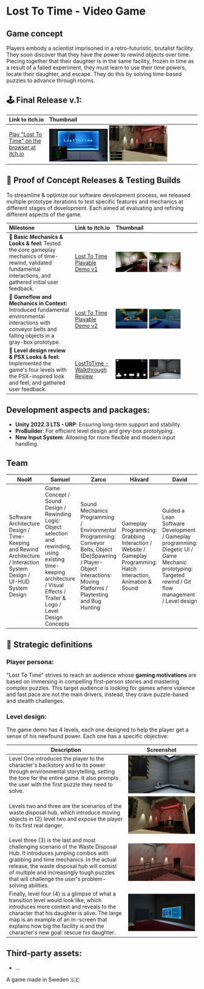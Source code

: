 # Lost To Time - Video Game

## Game concept

Players embody a scientist imprisoned in a retro-futuristic, brutalist facility. They soon discover that they have the power to rewind objects over time. Piecing together that their daughter is in the same facility, frozen in time as a result of a failed experiment, they must learn to use their time powers, locate their daughter, and escape. They do this by solving time-based puzzles to advance through rooms.

## 🕹️ Final Release v.1:
| Link to itch.io        | Thumbnail         |
| :---        | :---         |
| [Play "Lost To Time" on the browser at itch.io](https://davidcode.itch.io/losttotime) | <img width="40%" src="https://github.com/Interactive-Rocket/p-LostToTime-game/blob/documentation/Assets/Art/Images/gameplay%2005.jpg"> <img width="40%" src="https://github.com/Interactive-Rocket/p-LostToTime-game/blob/documentation/Assets/Art/Images/gameplay%2006.png">|

## 🚀 Proof of Concept Releases & Testing Builds

To streamline & optimize our software development process, we released multiple prototype iterations to test specific features and mechanics at different stages of development. Each aimed at evaluating and refining different aspects of the game.

|Milestone  | Link to itch.io        | Thumbnail         |
| :---        | :---         | :---         |
| 🚩 **Basic Mechanics & Looks & feel:** Tested the core gameplay mechanics of time-rewind, validated fundamental interactions, and gathered initial user feedback. | [Lost To Time Playable Demo v1](https://davidcode.itch.io/lost-to-time-playable-demo-v1) | <img width="40%" src="https://github.com/Interactive-Rocket/p-LostToTime-game/blob/documentation/Assets/Art/Images/demo1_1.png"> <img width="40%" src="https://github.com/Interactive-Rocket/p-LostToTime-game/blob/documentation/Assets/Art/Images/demo1_2.png"> |
| 🚩 **Gameflow and Mechanics in Context:** Introduced fundamental environmental interactions with conveyor belts and falling objects in a gray-box prototype. | [Lost To Time Playable Demo v2](https://davidcode.itch.io/lost-to-time-playable-demo-v2)| <img width="40%" src="https://github.com/Interactive-Rocket/p-LostToTime-game/blob/documentation/Assets/Art/Images/demo2_1.png"> <img width="40%" src="https://github.com/Interactive-Rocket/p-LostToTime-game/blob/documentation/Assets/Art/Images/demo2_2.png"> |
| 🚩 **Level design review & PSX Looks & feel:** Implemented the game's four levels with the PSX-inspired look and feel, and gathered user feedback. | [LostToTime - Walkthrough Review](https://davidcode.itch.io/lost-to-time-playable-demo-v3)| <img width="40%" src="https://github.com/Interactive-Rocket/p-LostToTime-game/blob/documentation/Assets/Art/Images/demo3_1.png"> <img width="40%" src="https://github.com/Interactive-Rocket/p-LostToTime-game/blob/documentation/Assets/Art/Images/demo3_2.png"> |



## Development aspects and packages:

- **Unity 2022.3 LTS - URP**: Ensuring long-term support and stability.
- **ProBuilder**: For efficient level design and grey-box prototyping.
- **New Input System**: Allowing for more flexible and modern input handling.

## Team

| NooИ | Samuel | Zarco | Håvard | David |
| --- | --- | --- | --- | --- |
| Software Architecture Design / Time-Keeping and Rewind Architecture / Interaction System Design / UI-HUD System Design | Game Concept / Sound Design / Rewinding Logic: Object selection and rewinding, using existing time-keeping architecture / Visual Effects / Trailer & Logo / Level Design Concepts | Sound Mechanics Programming / Environmental Programming: Conveyor Belts, Object (De)Spawning / Player-Object Interactions: Moving Platforms / Playtesting and Bug Hunting | Gameplay Programming: Grabbing Interaction / Website / Gameplay Programming: Hatch Interaction, Animation & Sound | Guided a Lean Software Development / Gameplay programming: Diegetic UI / Game Mechanic prototyping: Targeted rewind / Git flow management / Level design |

## 🎯 Strategic definitions

### Player persona:

"Lost To Time" strives to reach an audience whose **gaming motivations** are based on immersing in compelling first-person stories and mastering complex puzzles. This target audience is looking for games where violence and fast pace are not the main drivers, instead, they crave puzzle-based and stealth challenges. 

### Level design:

The game demo has 4 levels, each one designed to help the player get a sense of his newfound power. Each one has a specific objective:

| Description | Screenshot|
| --- | --- |
| Level One introduces the player to the character's backstory and to its power through environmental storytelling, setting the tone for the entire game. It also prompts the user with the first puzzle they need to solve. | <img src="https://github.com/Interactive-Rocket/p-LostToTime-game/blob/documentation/Assets/Art/Images/gameplay%2004.jpg"> |
| Levels two and three are the scenarios of the waste disposal hub, which introduce moving objects in (2) level two and expose the player to its first real danger. | <img src="https://github.com/Interactive-Rocket/p-LostToTime-game/blob/documentation/Assets/Art/Images/gameplay%2003.jpg"> |
| Level three (3) is the last and most challenging scenario of the Waste Disposal Hub. It introduces jumping combos with grabbing and time mechanics. In the actual release, the waste disposal hub will consist of multiple and increasingly tough puzzles that will challenge the user's problem-solving abilities. | <img src="https://github.com/Interactive-Rocket/p-LostToTime-game/blob/documentation/Assets/Art/Images/gameplay%2002.jpg"> |
| Finally, level four (4) is a glimpse of what a transition level would look like, which introduces more context and reveals to the character that his daughter is alive. The large map is an example of an in-screen that explains how big the facility is and the character's new goal: rescue his daughter. | <img src="https://github.com/Interactive-Rocket/p-LostToTime-game/blob/documentation/Assets/Art/Images/gameplay%2001.jpg"> |

## Third-party assets:

- …

A game made in Sweden 🇸🇪
